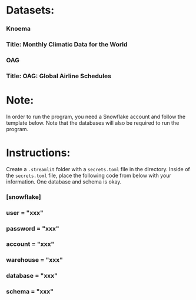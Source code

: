 # Datasets:

### Knoema
### Title: Monthly Climatic Data for the World

### OAG
### Title: OAG: Global Airline Schedules

# Note: 

In order to run the program, you need a Snowflake account and follow the
template below. Note that the databases will also be required to run the
program.

# Instructions:

Create a `.streamlit` folder with a `secrets.toml` file in the directory. Inside of 
the `secrets.toml` file, place the following code from below with your information.
One database and schema is okay.

### [snowflake] 

### user = "xxx" 

### password = "xxx" 

### account = "xxx"

### warehouse = "xxx" 

### database = "xxx" 

### schema = "xxx" 